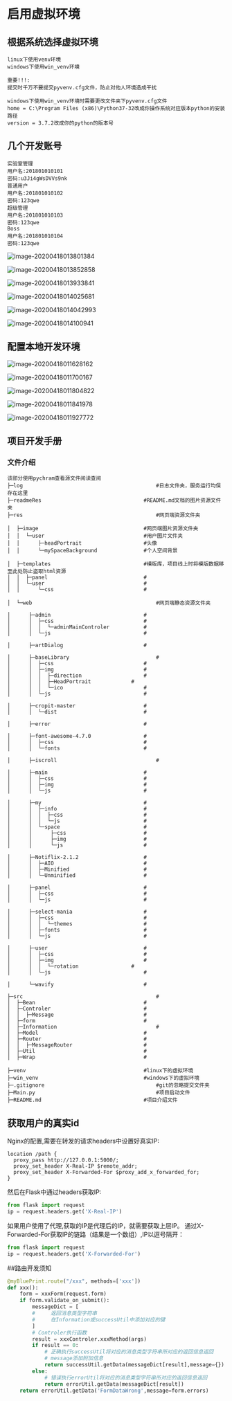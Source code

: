 # 启用虚拟环境

## 根据系统选择虚拟环境
```
linux下使用venv环境
windows下使用win_venv环境

重要!!!:
提交时千万不要提交pyvenv.cfg文件，防止对他人环境造成干扰

windows下使用win_venv环境时需要更改文件夹下pyvenv.cfg文件
home = C:\Program Files (x86)\Python37-32改成你操作系统对应版本python的安装路径
version = 3.7.2改成你的python的版本号
```

## 几个开发账号
```
实验室管理
用户名:201801010101
密码:u3Ji4gWsDVVs9nk
普通用户
用户名:201801010102
密码:123qwe
超级管理
用户名:201801010103
密码:123qwe
Boss
用户名:201801010104
密码:123qwe
```

![image-20200418013801384](readmeRes/image-20200418013801384.png)

![image-20200418013852858](readmeRes/image-20200418013852858.png)

![image-20200418013933841](readmeRes/image-20200418013933841.png)

![image-20200418014025681](readmeRes/image-20200418014025681.png)

![image-20200418014042993](readmeRes/image-20200418014042993.png)

![image-20200418014100941](readmeRes/image-20200418014100941.png)

## 配置本地开发环境

![image-20200418011628162](readmeRes/image-20200418011628162.png)

![image-20200418011700167](readmeRes/image-20200418011700167.png)

![image-20200418011804822](readmeRes/image-20200418011804822.png)

![image-20200418011841978](readmeRes/image-20200418011841978.png)

![image-20200418011927772](readmeRes/image-20200418011927772.png)

## 项目开发手册

### 文件介绍
```
该部分使用pychram查看源文件阅读查阅
├─log										    #日志文件夹，服务运行均保存在这里
├─readmeRes									#README.md文档的图片资源文件夹
├─res										    #网页端资源文件夹
```
```
│  ├─image									#网页端图片资源文件夹
│  │  └─user								#用户图片文件夹
│  │      ├─headPortrait					#头像
│  │      └─mySpaceBackground				#个人空间背景
```
```
│  ├─templates								#模版库，项目线上时将模版数据移至此处防止盗取html资源
│  │  ├─panel								#
│  │  └─user								#
│  │      └─css								#
```
```
│  └─web									    #网页端静态资源文件夹
```
```
│      ├─admin								#
│      │  ├─css								#
│      │  │  └─adminMainControler			#
│      │  └─js								#
```
```
│      ├─artDialog							#
```
```
│      ├─baseLibrary						    #
│      │  ├─css						        #
│      │  ├─img						        #
│      │  │  ├─direction				    #
│      │  │  ├─HeadPortrait			    #
│      │  │  └─ico						    #
│      │  └─js						        #
```
```
│      ├─cropit-master					    #
│      │  └─dist						    #
```
```
│      ├─error						        #
```
```
│      ├─font-awesome-4.7.0					#
│      │  ├─css						        #
│      │  └─fonts						    #
```
```
│      ├─iscroll						        #
```
```
│      ├─main						        #
│      │  ├─css						        #
│      │  ├─img						        #
│      │  └─js						        #
```
```
│      ├─my						            #
│      │  ├─info						    #
│      │  │  ├─css						    #
│      │  │  └─js						    #
│      │  └─space						    #
│      │      ├─css						    #
│      │      ├─img						    #
│      │      └─js						    #
```
```
│      ├─Notiflix-2.1.2						#
│      │  ├─AIO						        #
│      │  ├─Minified						#
│      │  └─Unminified						#
```
```
│      ├─panel						        #
│      │  ├─css						        #
│      │  └─js						        #
```
```
│      ├─select-mania						#
│      │  ├─css						        #
│      │  │  └─themes						#
│      │  ├─fonts						    #
│      │  └─js						        #
```
```
│      ├─user						        #
│      │  ├─css						        #
│      │  ├─img						        #
│      │  │  └─rotation					#
│      │  └─js						        #
```
```
│      └─wavify						        #
```
```
├─src						                    #
│  ├─Bean						            #
│  ├─Controler						        #
│  │  ├─Message						        #
│  ├─form						            #
│  ├─Information						        #
│  ├─Model						            #
│  ├─Router						            #
│  │  ├─MessageRouter						#
│  ├─Util						            #
│  ├─Wrap						            #
```
```
├─venv						                #linux下的虚拟环境
├─win_venv						            #windows下的虚拟环境
├─.gitignore						            #git的忽略提交文件夹
├─Main.py						                #项目启动文件
├─README.md						            #项目介绍文件
```

## 获取用户的真实id
Nginx的配置,需要在转发的请求headers中设置好真实IP:
```
location /path { 
  proxy_pass http://127.0.0.1:5000/; 
  proxy_set_header X-Real-IP $remote_addr; 
  proxy_set_header X-Forwarded-For $proxy_add_x_forwarded_for; 
}
```
然后在Flask中通过headers获取IP:
```python
from flask import request
ip = request.headers.get('X-Real-IP')
```
如果用户使用了代理,获取的IP是代理后的IP，就需要获取上层IP。
通过X-Forwarded-For获取IP的链路（结果是一个数组）,IP以逗号隔开：
```python
from flask import request
ip = request.headers.get('X-Forwarded-For')
```
##路由开发须知
```python
@myBluePrint.route("/xxx", methods=['xxx'])
def xxx():
    form = xxxForm(request.form)
    if form.validate_on_submit():
        messageDict = [
        #     返回消息类型字符串
        #     在Information或successUtil中添加对应的键
        ]
        # Controler执行函数
        result = xxxControler.xxxMethod(args)
        if result == 0:
            # 正确执行successUtil将对应的消息类型字符串所对应的返回信息返回
            # message添加附加信息
            return successUtil.getData(messageDict[result],message={})
        else:
            # 错误执行errorUtil将对应的消息类型字符串所对应的返回信息返回
            return errorUtil.getData(messageDict[result])
    return errorUtil.getData('FormDataWrong',message=form.errors)

```